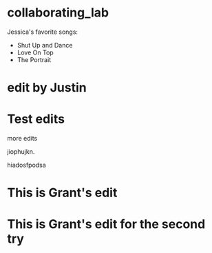 # collaborating_lab

Jessica's favorite songs:
  - Shut Up and Dance 
  - Love On Top
  - The Portrait

# edit by Justin
# Test edits
more edits

jiophujkn.

hiadosfpodsa

# This is Grant's edit
# This is Grant's edit for the second try

